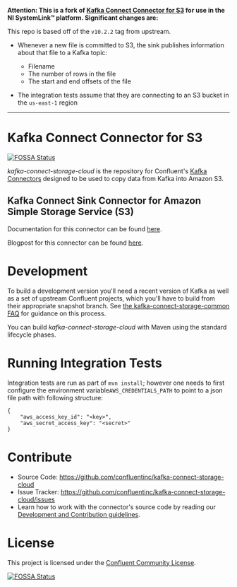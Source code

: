 **Attention: This is a fork of
[Kafka Connect Connector for S3](https://github.com/confluentinc/kafka-connect-storage-cloud)
for use in the NI SystemLink™ platform. Significant changes are:**

This repo is based off of the `v10.2.2` tag from upstream.

- Whenever a new file is committed to S3, the sink publishes information about
  that file to a Kafka topic:

  - Filename
  - The number of rows in the file
  - The start and end offsets of the file

- The integration tests assume that they are connecting to an S3 bucket in the
  `us-east-1` region

---

# Kafka Connect Connector for S3

[![FOSSA Status](https://app.fossa.io/api/projects/git%2Bhttps%3A%2F%2Fgithub.com%2Fconfluentinc%2Fkafka-connect-storage-cloud.svg?type=shield)](https://app.fossa.io/projects/git%2Bhttps%3A%2F%2Fgithub.com%2Fconfluentinc%2Fkafka-connect-storage-cloud?ref=badge_shield)

_kafka-connect-storage-cloud_ is the repository for Confluent's
[Kafka Connectors](http://kafka.apache.org/documentation.html#connect) designed
to be used to copy data from Kafka into Amazon S3.

## Kafka Connect Sink Connector for Amazon Simple Storage Service (S3)

Documentation for this connector can be found
[here](http://docs.confluent.io/current/connect/connect-storage-cloud/kafka-connect-s3/docs/index.html).

Blogpost for this connector can be found
[here](https://www.confluent.io/blog/apache-kafka-to-amazon-s3-exactly-once).

# Development

To build a development version you'll need a recent version of Kafka as well as
a set of upstream Confluent projects, which you'll have to build from their
appropriate snapshot branch. See
[the kafka-connect-storage-common FAQ](https://github.com/confluentinc/kafka-connect-storage-common/wiki/FAQ)
for guidance on this process.

You can build _kafka-connect-storage-cloud_ with Maven using the standard
lifecycle phases.

# Running Integration Tests

Integration tests are run as part of `mvn install`; however one needs to first
configure the environment variable`AWS_CREDENTIALS_PATH` to point to a json file
path with following structure:

```
{
    "aws_access_key_id": "<key>",
    "aws_secret_access_key": "<secret>"
}
```

# Contribute

- Source Code: https://github.com/confluentinc/kafka-connect-storage-cloud
- Issue Tracker:
  https://github.com/confluentinc/kafka-connect-storage-cloud/issues
- Learn how to work with the connector's source code by reading our
  [Development and Contribution guidelines](CONTRIBUTING.md).

# License

This project is licensed under the [Confluent Community License](LICENSE).

[![FOSSA Status](https://app.fossa.io/api/projects/git%2Bhttps%3A%2F%2Fgithub.com%2Fconfluentinc%2Fkafka-connect-storage-cloud.svg?type=large)](https://app.fossa.io/projects/git%2Bhttps%3A%2F%2Fgithub.com%2Fconfluentinc%2Fkafka-connect-storage-cloud?ref=badge_large)
